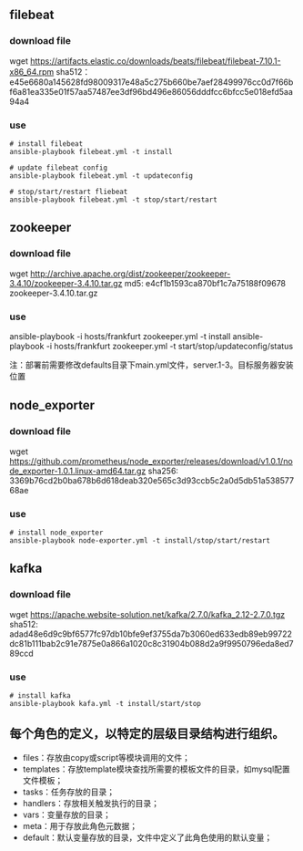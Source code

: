 ## filebeat
### download file
wget https://artifacts.elastic.co/downloads/beats/filebeat/filebeat-7.10.1-x86_64.rpm
sha512：e45e6680a145628fd98009317e48a5c275b660be7aef28499976cc0d7f66bf6a81ea335e01f57aa57487ee3df96bd496e86056dddfcc6bfcc5e018efd5aa94a4
### use
```
# install filebeat
ansible-playbook filebeat.yml -t install

# update filebeat config
ansible-playbook filebeat.yml -t updateconfig

# stop/start/restart fliebeat
ansible-playbook filebeat.yml -t stop/start/restart
```

## zookeeper
### download file
wget http://archive.apache.org/dist/zookeeper/zookeeper-3.4.10/zookeeper-3.4.10.tar.gz
md5: e4cf1b1593ca870bf1c7a75188f09678  zookeeper-3.4.10.tar.gz

### use
ansible-playbook -i hosts/frankfurt  zookeeper.yml  -t install
ansible-playbook -i hosts/frankfurt  zookeeper.yml  -t start/stop/updateconfig/status

注：部署前需要修改defaults目录下main.yml文件，server.1-3。目标服务器安装位置

## node_exporter
### download file
wget https://github.com/prometheus/node_exporter/releases/download/v1.0.1/node_exporter-1.0.1.linux-amd64.tar.gz
sha256: 3369b76cd2b0ba678b6d618deab320e565c3d93ccb5c2a0d5db51a53857768ae

### use
```
# install node_exporter
ansible-playbook node-exporter.yml -t install/stop/start/restart
```

## kafka
### download file
wget https://apache.website-solution.net/kafka/2.7.0/kafka_2.12-2.7.0.tgz sha512: adad48e6d9c9bf6577fc97db10bfe9ef3755da7b3060ed633edb89eb99722dc81b111bab2c91e7875e0a866a1020c8c31904b088d2a9f9950796eda8ed789ccd

### use
```
# install kafka
ansible-playbook kafa.yml -t install/start/stop
```

## 每个角色的定义，以特定的层级目录结构进行组织。 
- files：存放由copy或script等模块调用的文件； 
- templates：存放template模块查找所需要的模板文件的目录，如mysql配置文件模板； 
- tasks：任务存放的目录； 
- handlers：存放相关触发执行的目录； 
- vars：变量存放的目录； 
- meta：用于存放此角色元数据； 
- default：默认变量存放的目录，文件中定义了此角色使用的默认变量；